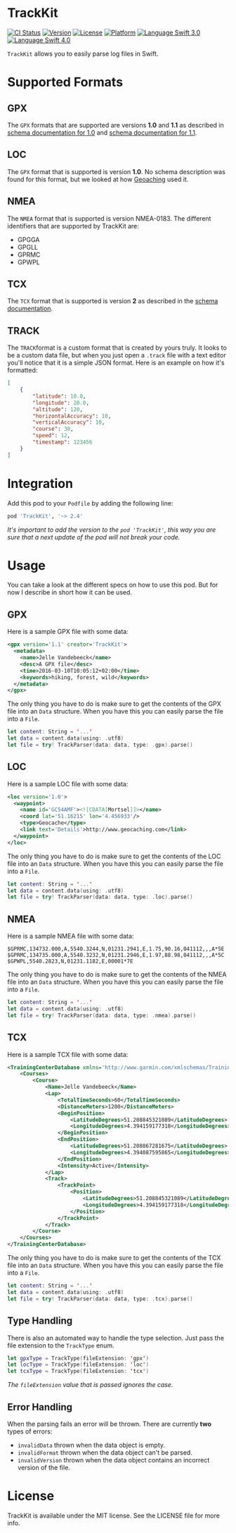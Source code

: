 TrackKit
========

[![CI Status](http://img.shields.io/travis/fousa/trackkit.svg?style=flat)](https://travis-ci.org/fousa/trackkit) [![Version](https://img.shields.io/cocoapods/v/TrackKit.svg?style=flat)](http://cocoapods.org/pods/TrackKit) [![License](https://img.shields.io/cocoapods/l/TrackKit.svg?style=flat)](http://cocoapods.org/pods/TrackKit) [![Platform](https://img.shields.io/cocoapods/p/TrackKit.svg?style=flat)](http://cocoapods.org/pods/TrackKit)
[![Language Swift 3.0](https://img.shields.io/badge/Language-Swift%203.0-orange.svg?style=flat)](https://swift.org) [![Language Swift 4.0](https://img.shields.io/badge/Language-Swift%204.0-orange.svg?style=flat)](https://swift.org)

`TrackKit` allows you to easily parse log files in Swift.

Supported Formats
=================

GPX
---

The `GPX` formats that are supported are versions **1.0** and **1.1** as described in [schema documentation for 1.0](http://www.topografix.com/gpx_manual.asp#gpx_private) and [schema documentation for 1.1](http://www.topografix.com/GPX/1/1/).

LOC
---

The `GPX` format that is supported is version **1.0**. No schema description was found for this format, but we looked at how [Geoaching](http://geocaching.com) used it.

NMEA
----

The `NMEA` format that is supported is version NMEA-0183. The different identifiers that are supported by TrackKit are:

- GPGGA
- GPGLL
- GPRMC
- GPWPL

TCX
---

The `TCX` format that is supported is version **2** as described in the [schema documentation](http://www8.garmin.com/xmlschemas/TrainingCenterDatabasev2.xsd).

TRACK
-----

The `TRACK`format is a custom format that is created by yours truly. It looks to be a custom data file, but when you just open a `.track` file with a text editor you'll notice that it is a simple JSON format. Here is an example on how it's formatted:

``` json
[
	{
		"latitude": 10.0,
		"longitude": 20.0,
		"altitude": 120,
		"horizontalAccuracy": 10,
		"verticalAccuracy": 10, 
		"course": 30,
		"speed": 12,
		"timestamp": 123456 
	}
]
```

Integration
===========

Add this pod to your `Podfile` by adding the following line:

``` ruby
pod 'TrackKit', '~> 2.4'
```

_It's important to add the version to the `pod 'TrackKit'`, this way you are sure that a next update of the pod will not break your code._

Usage
=====

You can take a look at the different specs on how to use this pod. But for now I describe in short how it can be used.

GPX
---

Here is a sample GPX file with some data:

``` xml
<gpx version='1.1' creator='TrackKit'>
  <metadata>
    <name>Jelle Vandebeeck</name>
    <desc>A GPX file</desc>
    <time>2016-03-10T10:05:12+02:00</time>
    <keywords>hiking, forest, wild</keywords>
  </metadata>
</gpx>
```

The only thing you have to do is make sure to get the contents of the GPX file into an `Data` structure. When you have this you can easily parse the file into a `File`.

``` swift
let content: String = '...'
let data = content.data(using: .utf8)
let file = try! TrackParser(data: data, type: .gpx).parse()
```

LOC
---

Here is a sample LOC file with some data:

``` xml
<loc version='1.0'>
  <waypoint>
    <name id='GC54AMF'><![CDATA[Mortsel]]></name>
    <coord lat='51.16215' lon='4.456933'/>
    <type>Geocache</type>
    <link text='Details'>http://www.geocaching.com</link>
  </waypoint>
</loc>
```

The only thing you have to do is make sure to get the contents of the LOC file into an `Data` structure. When you have this you can easily parse the file into a `File`.

``` swift
let content: String = '...'
let data = content.data(using: .utf8)
let file = try! TrackParser(data: data, type: .loc).parse()
```

NMEA
----

Here is a sample NMEA file with some data:

``` csv
$GPRMC,134732.000,A,5540.3244,N,01231.2941,E,1.75,90.16,041112,,,A*5E
$GPRMC,134735.000,A,5540.3232,N,01231.2946,E,1.97,88.98,041112,,,A*5C
$GPWPL,5540.2823,N,01231.1182,E,00001*7E
```

The only thing you have to do is make sure to get the contents of the NMEA file into an `Data` structure. When you have this you can easily parse the file into a `File`.

``` swift
let content: String = '...'
let data = content.data(using: .utf8)
let file = try! TrackParser(data: data, type: .nmea).parse()
```

TCX
---

Here is a sample TCX file with some data:

``` xml
<TrainingCenterDatabase xmlns='http://www.garmin.com/xmlschemas/TrainingCenterDatabase/v2'>
    <Courses>
        <Course>
            <Name>Jelle Vandebeeck</Name>
            <Lap>
                <TotalTimeSeconds>60</TotalTimeSeconds>
                <DistanceMeters>1200</DistanceMeters>
                <BeginPosition>
                    <LatitudeDegrees>51.208845321089</LatitudeDegrees>
                    <LongitudeDegrees>4.394159177318</LongitudeDegrees>
                </BeginPosition>
                <EndPosition>
                    <LatitudeDegrees>51.208867281675</LatitudeDegrees>
                    <LongitudeDegrees>4.394087595865</LongitudeDegrees>
                </EndPosition>
                <Intensity>Active</Intensity>
            </Lap>
            <Track>
                <TrackPoint>
                    <Position>
                        <LatitudeDegrees>51.208845321089</LatitudeDegrees>
                        <LongitudeDegrees>4.394159177318</LongitudeDegrees>
                    </Position>
                </TrackPoint>
            </Track>
        </Course>
    </Courses>
</TrainingCenterDatabase>
```

The only thing you have to do is make sure to get the contents of the TCX file into an `Data` structure. When you have this you can easily parse the file into a `File`.

``` swift
let content: String = '...'
let data = content.data(using: .utf8)
let file = try! TrackParser(data: data, type: .tcx).parse()
```

Type Handling
-------------

There is also an automated way to handle the type selection. Just pass the file extension to the `TrackType` enum.

``` swift
let gpxType = TrackType(fileExtension: 'gpx')
let locType = TrackType(fileExtension: 'loc')
let tcxType = TrackType(fileExtension: 'tcx')
```

_The `fileExtension` value that is passed ignores the case._

Error Handling
--------------

When the parsing fails an error will be thrown. There are currently **two** types of errors:

- `invalidData` thrown when the data object is empty.
- `invalidFormat` thrown when the data object can't be parsed.
- `invalidVersion` thrown when the data object contains an incorrect version of the file.

License
=======

TrackKit is available under the MIT license. See the LICENSE file for more info.

